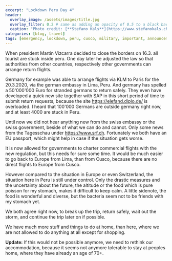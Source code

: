 ```yaml
---
excerpt: "Lockdown Peru Day 4"
header:
  overlay_image: /assets/images/title.jpg
  overlay_filter: 0.2 # same as adding an opacity of 0.5 to a black background
  caption: "Photo credit: [**Stefano Kals**](https://www.stefanokals.ch)"
categories: [blog, travel]
tags: [emergency, lockdown, peru, cusco, military, important, announcement] 
---
```

When president Martin Vizcarra decided to close the borders on 16.3. all tourist are stuck inside peru. One day later he adjusted the law so that authorities from other countries, respectively other governments can arrange return flights.

Germany for example was able to arrange flights via KLM to Paris for the 20.3.2020, via the german embassy in Lima, Peru. And germany has spelled a 50'000'000 Euro for stranded germans to return safely. They even have developed a quick new site together with SAP in this short period of time to submit return requests, because the site <https://elefand.diplo.de/> is overloaded. I heard that 100'000 Germans are outside germany right now, and at least 4000 are stuck in Peru.

Until now we did not hear anything new from the swiss embassy or the swiss government, beside of what we can do and cannot. Only some news from the Tagesschau under <https://www.srf.ch>. Fortunately we both have an EU passport, which might help in case if the situation gets worse.

It is now allowed for governments to charter commercial flights with the new regulation, but this needs for sure some time. It would be much easier to go back to Europe from Lima, than from Cusco, because there are no direct flights to Europe from Cusco.

However compared to the situation in Europe or even Switzerland, the situation here in Peru is still under control. Only the drastic measures and the uncertainty about the future, the altitude or the food which is pure poisson for my stomach, makes it difficult to keep calm. A little sidenote, the food is wonderful and diverse, but the bacteria seem not to be friends with my stomach yet.

We both agree right now, to break up the trip, return safely, wait out the storm, and continue the trip later on if possible.

We have much more stuff and things to do at home, than here, where we are not allowed to do anything at all except for shopping.

**Update:** If this would not be possible anymore, we need to rethink our accommodation, because it seems not anymore tolerable to stay at peoples home, where they have already an age of 70+.